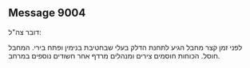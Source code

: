 ## Message 9004

דובר צה"ל:

לפני זמן קצר מחבל הגיע לתחנת הדלק בעלי שבחטיבת בנימין ופתח בירי. המחבל חוסל.
הכוחות חוסמים צירים ומנהלים מרדף אחר חשודים נוספים במרחב.

